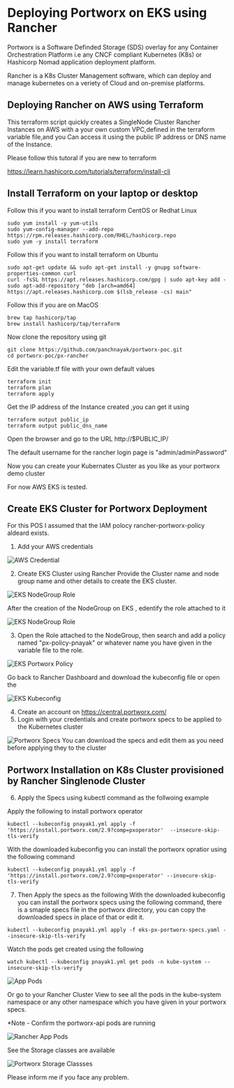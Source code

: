 # Deploying Portworx on EKS using Rancher 

Portworx is a Software Definded Storage (SDS) overlay for any Container Orchestration Platform i.e any CNCF compliant Kubernetes (K8s) or Hashicorp Nomad application deployment platform.

Rancher is a K8s Cluster Management software, which can deploy and manage kubernetes on a veriety of Cloud and on-premise platforms.

## Deploying Rancher on AWS using Terraform 

This terraform script quickly creates a SingleNode Cluster Rancher Instances on AWS with a your own custom VPC,defined in the terraform variable file,and you Can access it using the public IP address or DNS name of the Instance.

Please follow this tutoral if you are new to terraform

https://learn.hashicorp.com/tutorials/terraform/install-cli

## Install Terraform on your laptop or desktop

Follow this if you want to install terraform CentOS or Redhat Linux
```
sudo yum install -y yum-utils
sudo yum-config-manager --add-repo https://rpm.releases.hashicorp.com/RHEL/hashicorp.repo
sudo yum -y install terraform
```

Follow this if you want to install terraform on Ubuntu

```
sudo apt-get update && sudo apt-get install -y gnupg software-properties-common curl
curl -fsSL https://apt.releases.hashicorp.com/gpg | sudo apt-key add -
sudo apt-add-repository "deb [arch=amd64] https://apt.releases.hashicorp.com $(lsb_release -cs) main"
```

Follow this if you are on MacOS
```
brew tap hashicorp/tap
brew install hashicorp/tap/terraform
```

Now clone the repository using git

```
git clone https://github.com/panchnayak/portworx-poc.git
cd portworx-poc/px-rancher
```
Edit the variable.tf file with your own default values

```
terraform init
terraform plan
terraform apply
```
Get the IP address of the Instance created ,you can get it using

```
terraform output public_ip
terraform output public_dns_name
```
Open the browser and go to the URL http://$PUBLIC_IP/ 

The default username for the rancher login page is "admin/adminPassword"

Now you can create your Kubernates Cluster as you like as your portworx demo cluster

For now AWS EKS is tested.

## Create EKS Cluster for Portworx Deployment

For this POS I assumed that the IAM polocy rancher-portworx-policy aldeard exists.

1. Add your AWS credentials

![AWS Credential](/px-rancher/images/aws-credential.jpg?raw=true "Add AWS Credential")

2. Create EKS Cluster using Rancher
   Provide the Cluster name and node group name and other details to create the EKS cluster.

![EKS NodeGroup Role](/px-rancher/images/eks-nodegroup-role.jpg?raw=true "EKS NodeGroup Role attached")

   After the creation of the NodeGroup on EKS , edentify the role attached to it 

![EKS NodeGroup Role](/px-rancher/images/eks-nodegroup-role.jpg?raw=true "EKS NodeGroup Role attached")

3. Open the Role attached to the NodeGroup, then search and add a policy named "px-policy-pnayak" or whatever name you have given in the variable file to the role.

![EKS Portworx Policy](/px-rancher/images/portworx-policy.jpg?raw=true "Attach Portworx Policy")

Go back to Rancher Dashboard and download the kubeconfig file or open the 

![EKS Kubeconfig](/px-rancher/images/rancher-kubeconfig-download.jpg?raw=true "Download EKS Kubeconfig")

4. Create an account on https://central.portworx.com/
5. Login with your credentials and create portworx specs to be applied to the Kubernetes cluster

![Portworx Specs](/px-rancher/images/central-portworx.jpg?raw=true "Create Portwox Spec")
You can download the specs and edit them as you need before applying they to the cluster


## Portworx Installation on K8s Cluster provisioned by Rancher Singlenode Cluster

6. Apply the Specs using kubectl command as the follwoing example

Apply the following to install portworx operator
```
kubectl --kubeconfig pnayak1.yml apply -f 'https://install.portworx.com/2.9?comp=pxoperator'  --insecure-skip-tls-verify
```
With the downloaded kubeconfig you can install the portworx opratior using the following command
```
kubectl --kubeconfig pnayak1.yml apply -f 'https://install.portworx.com/2.9?comp=pxoperator' --insecure-skip-tls-verify
```
7. Then Apply the specs as the following
With the downloaded kubeconfig you can install the portworx specs using the following command, there is a smaple specs file in the portworx directory, you can copy the downloaded specs in place of that or edit it.

```
kubectl --kubeconfig pnayak1.yml apply -f eks-px-portworx-specs.yaml --insecure-skip-tls-verify
```
Watch the pods get created using the following 

```
watch kubectl --kubeconfig pnayak1.yml get pods -n kube-system --insecure-skip-tls-verify
```

![App Pods](/px-rancher/images/rancher-eks-pods.jpg?raw=true "All Portworx Pods")

Or go to your Rancher Cluster View to see all the pods in the kube-system namespace or any other namespace which you have given in your portworx specs.

*Note - Confirm the portworx-api pods are running

![Rancher App Pods](/px-rancher/images/all-pods.jpg?raw=true "Rancher View All Pods")

See the Storage classes are available

![Portworx Storage Classses](/px-rancher/images/portwox-storage-class.jpg?raw=true "POrtworx Storage Classess Rancher View ")

Please inform me if you face any problem.

